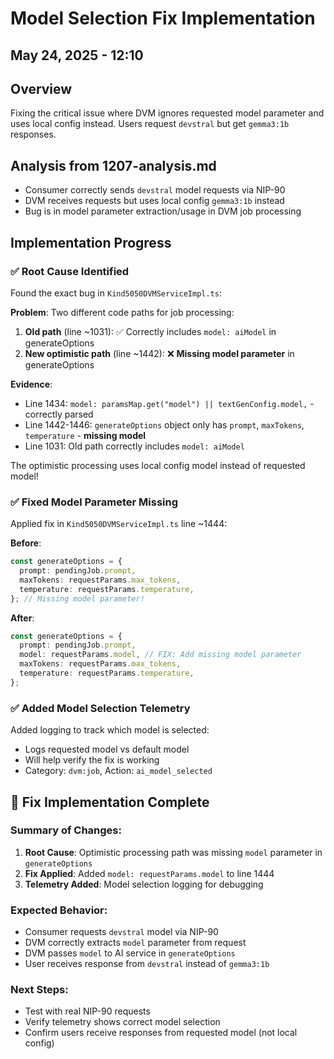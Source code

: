 # Model Selection Fix Implementation
## May 24, 2025 - 12:10

## Overview
Fixing the critical issue where DVM ignores requested model parameter and uses local config instead. Users request `devstral` but get `gemma3:1b` responses.

## Analysis from 1207-analysis.md
- Consumer correctly sends `devstral` model requests via NIP-90
- DVM receives requests but uses local config `gemma3:1b` instead
- Bug is in model parameter extraction/usage in DVM job processing

## Implementation Progress

### ✅ Root Cause Identified
Found the exact bug in `Kind5050DVMServiceImpl.ts`:

**Problem**: Two different code paths for job processing:
1. **Old path** (line ~1031): ✅ Correctly includes `model: aiModel` in generateOptions
2. **New optimistic path** (line ~1442): ❌ **Missing model parameter** in generateOptions

**Evidence**:
- Line 1434: `model: paramsMap.get("model") || textGenConfig.model,` - correctly parsed
- Line 1442-1446: `generateOptions` object only has `prompt`, `maxTokens`, `temperature` - **missing model**
- Line 1031: Old path correctly includes `model: aiModel`

The optimistic processing uses local config model instead of requested model!

### ✅ Fixed Model Parameter Missing
Applied fix in `Kind5050DVMServiceImpl.ts` line ~1444:

**Before**:
```typescript
const generateOptions = {
  prompt: pendingJob.prompt,
  maxTokens: requestParams.max_tokens,
  temperature: requestParams.temperature,
}; // Missing model parameter!
```

**After**:
```typescript
const generateOptions = {
  prompt: pendingJob.prompt,
  model: requestParams.model, // FIX: Add missing model parameter
  maxTokens: requestParams.max_tokens,
  temperature: requestParams.temperature,
};
```

### ✅ Added Model Selection Telemetry
Added logging to track which model is selected:
- Logs requested model vs default model
- Will help verify the fix is working
- Category: `dvm:job`, Action: `ai_model_selected`

## 🎉 Fix Implementation Complete

### Summary of Changes:
1. **Root Cause**: Optimistic processing path was missing `model` parameter in `generateOptions`
2. **Fix Applied**: Added `model: requestParams.model` to line 1444
3. **Telemetry Added**: Model selection logging for debugging

### Expected Behavior:
- Consumer requests `devstral` model via NIP-90
- DVM correctly extracts `model` parameter from request
- DVM passes `model` to AI service in `generateOptions`
- User receives response from `devstral` instead of `gemma3:1b`

### Next Steps:
- Test with real NIP-90 requests
- Verify telemetry shows correct model selection
- Confirm users receive responses from requested model (not local config)
